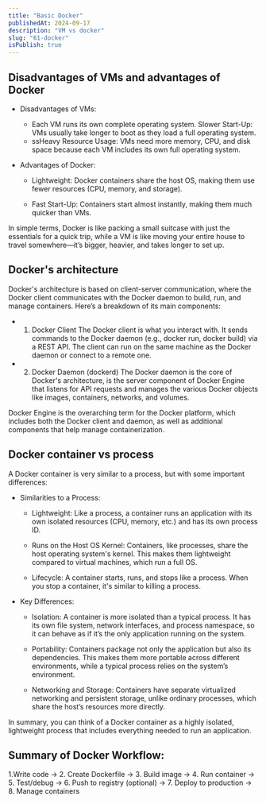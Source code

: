 ```yaml
---
title: "Basic Docker"
publishedAt: 2024-09-17
description: "VM vs docker"
slug: "61-docker"
isPublish: true
---
```


## Disadvantages of VMs and advantages of Docker

- Disadvantages of VMs:

  - Each VM runs its own complete operating system.
    Slower Start-Up: VMs usually take longer to boot as they load a full operating system.
  - ssHeavy Resource Usage: VMs need more memory, CPU, and disk space because each VM includes its own full operating system.

* Advantages of Docker:

  - Lightweight: Docker containers share the host OS, making them use fewer resources (CPU, memory, and storage).

  - Fast Start-Up: Containers start almost instantly, making them much quicker than VMs.

In simple terms, Docker is like packing a small suitcase with just the essentials for a quick trip, while a VM is like moving your entire house to travel somewhere—it’s bigger, heavier, and takes longer to set up.

## Docker's architecture

Docker's architecture is based on client-server communication, where the Docker client communicates with the Docker daemon to build, run, and manage containers. Here’s a breakdown of its main components:

- 1. Docker Client
     The Docker client is what you interact with. It sends commands to the Docker daemon (e.g., docker run, docker build) via a REST API. The client can run on the same machine as the Docker daemon or connect to a remote one.
- 2. Docker Daemon (dockerd)
     The Docker daemon is the core of Docker's architecture, is the server component of Docker Engine that listens for API requests and manages the various Docker objects like images, containers, networks, and volumes.

Docker Engine is the overarching term for the Docker platform, which includes both the Docker client and daemon, as well as additional components that help manage containerization.

## Docker container vs process

A Docker container is very similar to a process, but with some important differences:

- Similarities to a Process:

  - Lightweight: Like a process, a container runs an application with its own isolated resources (CPU, memory, etc.) and has its own process ID.

  - Runs on the Host OS Kernel: Containers, like processes, share the host operating system's kernel. This makes them lightweight compared to virtual machines, which run a full OS.

  - Lifecycle: A container starts, runs, and stops like a process. When you stop a container, it's similar to killing a process.

* Key Differences:

  - Isolation: A container is more isolated than a typical process. It has its own file system, network interfaces, and process namespace, so it can behave as if it’s the only application running on the system.

  - Portability: Containers package not only the application but also its dependencies. This makes them more portable across different environments, while a typical process relies on the system’s environment.

  - Networking and Storage: Containers have separate virtualized networking and persistent storage, unlike ordinary processes, which share the host’s resources more directly.

In summary, you can think of a Docker container as a highly isolated, lightweight process that includes everything needed to run an application.

## Summary of Docker Workflow:

1.Write code → 2. Create Dockerfile → 3. Build image → 4. Run container → 5. Test/debug → 6. Push to registry (optional) → 7. Deploy to production → 8. Manage containers
